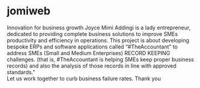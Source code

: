 # jomiweb
Innovation for business growth
Joyce Mimi Addingi is a lady entrepreneur, dedicated to providing complete business solutions to improve SMEs productivity and efficiency in operations. 
This project is about developing bespoke ERPs and software applications called “#TheAccountant” to address SMEs (Small and Medium Enterprises) RECORD KEEPING challenges. (that is, #TheAccountant is helping SMEs keep proper business records) and also the analysis of those records in line with approved standards.”  
Let us work together to curb business failure rates. 
Thank you 
